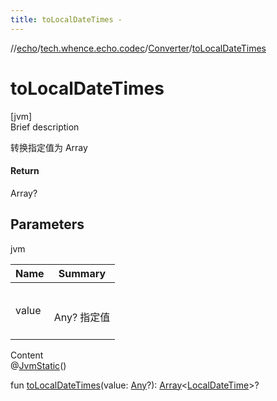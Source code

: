 ```yaml
---
title: toLocalDateTimes -
---
```

//[echo](../../index.md)/[tech.whence.echo.codec](../index.md)/[Converter](index.md)/[toLocalDateTimes](to-local-date-times.md)



# toLocalDateTimes  
[jvm]  
Brief description  


转换指定值为 Array<LocalDateTime>



#### Return  


Array<LocalDateTime>?



## Parameters  
  
jvm  
  
|  Name|  Summary| 
|---|---|
| value| <br><br>Any? 指定值<br><br>
  
  
Content  
@[JvmStatic](https://kotlinlang.org/api/latest/jvm/stdlib/kotlin.jvm/-jvm-static/index.html)()  
  
fun [toLocalDateTimes](to-local-date-times.md)(value: [Any](https://kotlinlang.org/api/latest/jvm/stdlib/kotlin/-any/index.html)?): [Array](https://kotlinlang.org/api/latest/jvm/stdlib/kotlin/-array/index.html)<[LocalDateTime](https://docs.oracle.com/javase/8/docs/api/java/time/LocalDateTime.html)>?  



